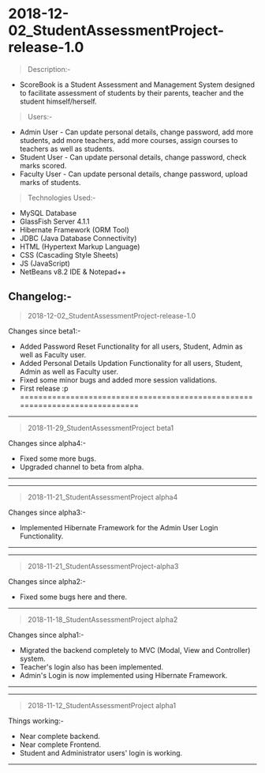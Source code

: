 # 2018-12-02_StudentAssessmentProject-release-1.0

> Description:-
- ScoreBook is a Student Assessment and Management System designed to facilitate assessment of students by their parents, teacher and the student himself/herself.

> Users:-
- Admin User - Can update personal details, change password, add more students, add more teachers, add more courses, assign courses to teachers as well as students.
- Student User - Can update personal details, change password, check marks scored.
- Faculty User - Can update personal details, change password, upload marks of students.


> Technologies Used:-
- MySQL Database
- GlassFish Server 4.1.1
- Hibernate Framework (ORM Tool)
- JDBC (Java Database Connectivity)
- HTML (Hypertext Markup Language)
- CSS (Cascading Style Sheets)
- JS (JavaScript)
- NetBeans v8.2 IDE & Notepad++


Changelog:-
-----------------------------------------------------------------------------
> 2018-12-02_StudentAssessmentProject-release-1.0

Changes since beta1:-
- Added Password Reset Functionality for all users, Student, Admin as well as Faculty user.
- Added Personal Details Updation Functionality for all users, Student, Admin as well as Faculty user.
- Fixed some minor bugs and added more session validations.
- First release :p
=============================================================================

-----------------------------------------------------------------------------
> 2018-11-29_StudentAssessmentProject beta1

Changes since alpha4:-
- Fixed some more bugs.
- Upgraded channel to beta from alpha.
-----------------------------------------------------------------------------

-----------------------------------------------------------------------------
> 2018-11-21_StudentAssessmentProject alpha4

Changes since alpha3:-
- Implemented Hibernate Framework for the Admin User Login Functionality.
-----------------------------------------------------------------------------

-----------------------------------------------------------------------------
> 2018-11-21_StudentAssessmentProject-alpha3

Changes since alpha2:-
- Fixed some bugs here and there.

-----------------------------------------------------------------------------
> 2018-11-18_StudentAssessmentProject alpha2

Changes since alpha1:-
- Migrated the backend completely to MVC (Modal, View and Controller) system.
- Teacher's login also has been implemented.
- Admin's Login is now implemented using Hibernate Framework.
-----------------------------------------------------------------------------

-----------------------------------------------------------------------------
> 2018-11-12_StudentAssessmentProject alpha1

Things working:-
- Near complete backend.
- Near complete Frontend.
- Student and Administrator users' login is working.
 -----------------------------------------------------------------------------